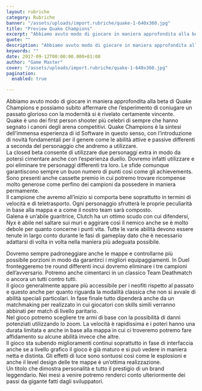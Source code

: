 ```yaml
---
layout: rubriche
category: Rubriche
banner: "/assets/uploads/import.rubriche/quake-1-640x360.jpg"
title: "Preview Quake Champions"
excerpt: "Abbiamo avuto modo di giocare in maniera approfondita alla beta di Quake Champions e possiamo subito affermare che l’esperimento di coniugare un passato glorioso con la modernità si è rivelato certamente vincente. Quake è uno dei first person shooter più celebri di sempre che hanno segnato i canoni degli arena competitivi. Quake Champions è la [&hellip"
quote: ""
description: "Abbiamo avuto modo di giocare in maniera approfondita alla beta di Quake Champions e possiamo subito affermare che l’esperimento di coniugare un passato glorioso con la modernità si è rivelato certamente vincente. Quake è uno dei first person shooter più celebri di sempre che hanno segnato i canoni degli arena competitivi. Quake Champions è la [&hellip"
keywords: ""
date: 2017-09-12T00:00:00.000+01:00
author: "Game Master"
cover: "/assets/uploads/import.rubriche/quake-1-640x360.jpg"
pagination:
  enabled: true

---
```


Abbiamo avuto modo di giocare in maniera approfondita alla beta di Quake Champions e possiamo subito affermare che l’esperimento di coniugare un passato glorioso con la modernità si è rivelato certamente vincente.  
Quake è uno dei first person shooter più celebri di sempre che hanno segnato i canoni degli arena competitivi. Quake Champions è la sintesi dell’immensa esperienza di id Software in questo senso, con l’introduzione di novità fondamentali per il genere come le abilità attive e passive differenti a seconda del personaggio che andremo a utilizzare.  
La closed beta consente di utilizzare due personaggi extra in modo da potersi cimentare anche con l’esperienza duello. Dovremo infatti utilizzare e poi eliminare tre personaggi differenti tra loro. Le sfide comunque garantiscono sempre un buon numero di punti così come gli achievements. Sono presenti anche cassette premio in cui potremo trovare ricompense molto generose come perfino dei campioni da possedere in maniera permamente.  
Il campione che avremo all’inizio si comporta bene soprattutto in termini di velocità e di teletrasporto. Ogni personaggio sfrutterà le proprie peculiarità in base alla mappa e a come il nostro team sarà composto.  
Galena è un’abile guaritrice, Clutch ha un ottimo scudo con cui difendersi, Nyx è abile nel saltare sui muri e aggirare così il nemico anche se è molto debole per quanto concerne i punti vita. Tutte le varie abilità devono essere tenute in largo conto durante le fasi di gameplay dato che è necessario adattarsi di volta in volta nella maniera più adeguata possibile.  
  
Dovremo sempre padroneggiare anche le mappe e controllarne più possibile porzioni in modo da garantirci i migliori equipaggiamenti. In Duel fronteggeremo tre round differenti incui dovremo eliminare i tre campioni dell’avversario. Potremo anche cimentarci in un classico Team Deathmatch o ancora un tutti contro tutti.  
Il gioco generalmente appare più accessibile per i neofiti rispetto al passato e questo anche per quanto riguarda la modalità classica che non si avvale di abilità speciali particolari. In fase finale tutto dipenderà anche da un matchmaking per realizzato in cui giocatori con skills simili verranno abbinati per match di livello paritario.  
Nel gioco potremo scegliere tre armi di base con la possibilità di danni potenziati utilizzando lo zoom. La velocità è rapidissima e i poteri hanno una durata limitata e anche in base alla mappa in cui ci troveremo potremo fare affidamento su alcune abilità invece che altre.  
Il gioco sta subendo miglioramenti continui soprattutto in fase di interfaccia anche se a livello grafico il gioco è già maturo e si può vedere in maniera netta e distinta. Gli effetti di luce sono sontuosi così come le esplosioni e anche il level design delle tre mappe è un’ottima realizzazione.  
Un titolo che dimostra personalità e tutto il prestigio di un brand leggendario. Nei mesi a venire potremo renderci conto ulteriormente dei passi da gigante fatti dagli sviluppatori.
